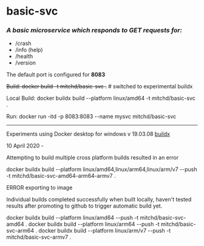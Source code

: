 # basic-svc
### _A basic microservice which responds to GET requests for:_
* /crash
* /info (help)
* /health
* /version


The default port is configured for **8083**

~~Build: docker build -t mitchd/basic-svc .~~   # switched to experimental buildx

Local Build: docker buildx build --platform linux/amd64 -t mitchd/basic-svc .

Run:   docker run -itd -p 8083:8083 --name mysvc mitchd/basic-svc

---

Experiments using Docker desktop for windows v 19.03.08  [buildx](https://docs.docker.com/buildx/working-with-buildx/)

10 April 2020 - 

Attempting to build multiple cross platform builds resulted in an error

  docker buildx build --platform linux/amd64,linux/arm64,linux/arm/v7 --push -t mitchd/basic-svc-amd64-arm64-armv7  .
  
  ERROR exporting to image
  
Individual builds completed successfully when built locally, haven't tested results after promoting to github to trigger automatic build yet.

  docker buildx build --platform linux/amd64  --push -t mitchd/basic-svc-amd64  .
  docker buildx build --platform linux/arm64  --push -t mitchd/basic-svc-arm64  .
  docker buildx build --platform linux/arm/v7 --push -t mitchd/basic-svc-armv7  .